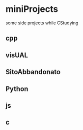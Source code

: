 # miniProjects
some side projects while CStudying 

## cpp

## visUAL 

## SitoAbbandonato

## Python

## js 

## c 
